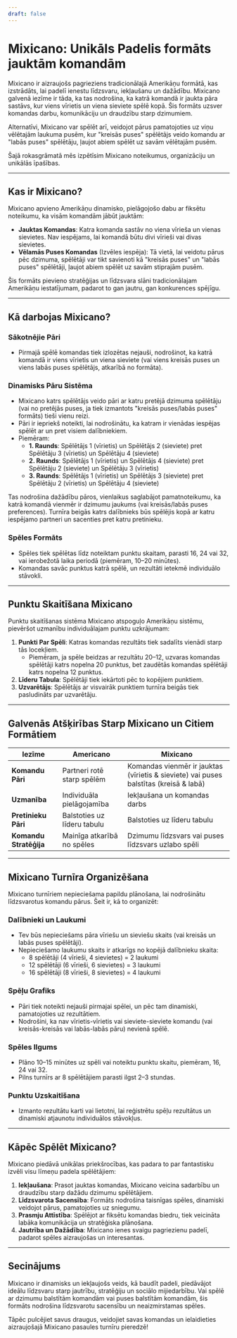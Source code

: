 ```yaml
---
draft: false
---
```

# Mixicano: Unikāls Padelis formāts jauktām komandām

Mixicano ir aizraujošs pagrieziens tradicionālajā Amerikāņu formātā, kas izstrādāts, lai padelī ienestu līdzsvaru, iekļaušanu un dažādību. Mixicano galvenā iezīme ir tāda, ka tas nodrošina, ka katrā komandā ir jaukta pāra sastāvs, kur viens vīrietis un viena sieviete spēlē kopā. Šis formāts uzsver komandas darbu, komunikāciju un draudzību starp dzimumiem.

Alternatīvi, Mixicano var spēlēt arī, veidojot pārus pamatojoties uz viņu vēlētajām laukuma pusēm, kur "kreisās puses" spēlētājs veido komandu ar "labās puses" spēlētāju, ļaujot abiem spēlēt uz savām vēlētajām pusēm.

Šajā rokasgrāmatā mēs izpētīsim Mixicano noteikumus, organizāciju un unikālās īpašības.

---

## **Kas ir Mixicano?**

Mixicano apvieno Amerikāņu dinamisko, pielāgojošo dabu ar fiksētu noteikumu, ka visām komandām jābūt jauktām:
- **Jauktas Komandas**: Katra komanda sastāv no viena vīrieša un vienas sievietes. Nav iespējams, lai komandā būtu divi vīrieši vai divas sievietes.
- **Vēlamās Puses Komandas** (Izvēles iespēja): Tā vietā, lai veidotu pārus pēc dzimuma, spēlētāji var tikt savienoti kā "kreisās puses" un "labās puses" spēlētāji, ļaujot abiem spēlēt uz savām stiprajām pusēm.

Šis formāts pievieno stratēģijas un līdzsvara slāni tradicionālajam Amerikāņu iestatījumam, padarot to gan jautru, gan konkurences spējīgu.

---

## **Kā darbojas Mixicano?**

### **Sākotnējie Pāri**
- Pirmajā spēlē komandas tiek izlozētas nejauši, nodrošinot, ka katrā komandā ir viens vīrietis un viena sieviete (vai viens kreisās puses un viens labās puses spēlētājs, atkarībā no formāta).

### **Dinamisks Pāru Sistēma**
- Mixicano katrs spēlētājs veido pāri ar katru pretējā dzimuma spēlētāju (vai no pretējās puses, ja tiek izmantots "kreisās puses/labās puses" formāts) tieši vienu reizi.
- Pāri ir iepriekš noteikti, lai nodrošinātu, ka katram ir vienādas iespējas spēlēt ar un pret visiem dalībniekiem.
- Piemēram:
  - **1. Raunds**: Spēlētājs 1 (vīrietis) un Spēlētājs 2 (sieviete) pret Spēlētāju 3 (vīrietis) un Spēlētāju 4 (sieviete)
  - **2. Raunds**: Spēlētājs 1 (vīrietis) un Spēlētājs 4 (sieviete) pret Spēlētāju 2 (sieviete) un Spēlētāju 3 (vīrietis)
  - **3. Raunds**: Spēlētājs 1 (vīrietis) un Spēlētājs 3 (sieviete) pret Spēlētāju 2 (vīrietis) un Spēlētāju 4 (sieviete)

Tas nodrošina dažādību pāros, vienlaikus saglabājot pamatnoteikumu, ka katrā komandā vienmēr ir dzimumu jaukums (vai kreisās/labās puses preferences). Turnīra beigās katrs dalībnieks būs spēlējis kopā ar katru iespējamo partneri un sacenties pret katru pretinieku.

### **Spēles Formāts**
- Spēles tiek spēlētas līdz noteiktam punktu skaitam, parasti 16, 24 vai 32, vai ierobežotā laika periodā (piemēram, 10–20 minūtes).
- Komandas savāc punktus katrā spēlē, un rezultāti ietekmē individuālo stāvokli.

---

## **Punktu Skaitīšana Mixicano**

Punktu skaitīšanas sistēma Mixicano atspoguļo Amerikāņu sistēmu, pievēršot uzmanību individuālajam punktu uzkrājumam:

1. **Punkti Par Spēli**: Katras komandas rezultāts tiek sadalīts vienādi starp tās locekļiem.
   - Piemēram, ja spēle beidzas ar rezultātu 20–12, uzvaras komandas spēlētāji katrs nopelna 20 punktus, bet zaudētās komandas spēlētāji katrs nopelna 12 punktus.
2. **Līderu Tabula**: Spēlētāji tiek iekārtoti pēc to kopējiem punktiem.
3. **Uzvarētājs**: Spēlētājs ar visvairāk punktiem turnīra beigās tiek pasludināts par uzvarētāju.

---

## **Galvenās Atšķirības Starp Mixicano un Citiem Formātiem**

| **Iezīme**              | **Americano**                                  | **Mixicano**                                    |
|---------------------------|-----------------------------------------------|------------------------------------------------|
| **Komandu Pāri**         | Partneri rotē starp spēlēm                   | Komandas vienmēr ir jauktas (vīrietis & sieviete) vai puses balstītas (kreisā & labā) |
| **Uzmanība**             | Individuāla pielāgojamība                     | Iekļaušana un komandas darbs                   |
| **Pretinieku Pāri**      | Balstoties uz līderu tabulu                   | Balstoties uz līderu tabulu                    |
| **Komandu Stratēģija**   | Mainīga atkarībā no spēles                    | Dzimumu līdzsvars vai puses līdzsvars uzlabo spēli   |

---

## **Mixicano Turnīra Organizēšana**

Mixicano turnīriem nepieciešama papildu plānošana, lai nodrošinātu līdzsvarotus komandu pārus. Šeit ir, kā to organizēt:

### **Dalībnieki un Laukumi**
- Tev būs nepieciešams pāra vīriešu un sieviešu skaits (vai kreisās un labās puses spēlētāji).
- Nepieciešamo laukumu skaits ir atkarīgs no kopējā dalībnieku skaita:
  - 8 spēlētāji (4 vīrieši, 4 sievietes) = 2 laukumi
  - 12 spēlētāji (6 vīrieši, 6 sievietes) = 3 laukumi
  - 16 spēlētāji (8 vīrieši, 8 sievietes) = 4 laukumi

### **Spēļu Grafiks**
- Pāri tiek noteikti nejauši pirmajai spēlei, un pēc tam dinamiski, pamatojoties uz rezultātiem.
- Nodrošini, ka nav vīrietis-vīrietis vai sieviete-sieviete komandu (vai kreisās-kreisās vai labās-labās pāru) nevienā spēlē.

### **Spēles Ilgums**
- Plāno 10–15 minūtes uz spēli vai noteiktu punktu skaitu, piemēram, 16, 24 vai 32.
- Pilns turnīrs ar 8 spēlētājiem parasti ilgst 2–3 stundas.

### **Punktu Uzskaitīšana**
- Izmanto rezultātu karti vai lietotni, lai reģistrētu spēļu rezultātus un dinamiski atjaunotu individuālos stāvokļus.

---

## **Kāpēc Spēlēt Mixicano?**

Mixicano piedāvā unikālas priekšrocības, kas padara to par fantastisku izvēli visu līmeņu padela spēlētājiem:

1. **Iekļaušana**: Prasot jauktas komandas, Mixicano veicina sadarbību un draudzību starp dažādu dzimumu spēlētājiem.
2. **Līdzsvarota Sacensība**: Formāts nodrošina taisnīgas spēles, dinamiski veidojot pārus, pamatojoties uz sniegumu.
3. **Prasmju Attīstība**: Spēlējot ar fiksētu komandas biedru, tiek veicināta labāka komunikācija un stratēģiska plānošana.
4. **Jautrība un Dažādība**: Mixicano ienes svaigu pagriezienu padelī, padarot spēles aizraujošas un interesantas.

---

## **Secinājums**

Mixicano ir dinamisks un iekļaujošs veids, kā baudīt padeli, piedāvājot ideālu līdzsvaru starp jautrību, stratēģiju un sociālo mijiedarbību. Vai spēlē ar dzimumu balstītām komandām vai puses balstītām komandām, šis formāts nodrošina līdzsvarotu sacensību un neaizmirstamas spēles.

Tāpēc pulcējiet savus draugus, veidojiet savas komandas un ielaidieties aizraujošajā Mixicano pasaules turnīru pieredzē!